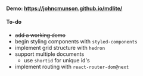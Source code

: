 #### Demo: https://johncmunson.github.io/mdlite/

#### To-do

- ~~add a working demo~~
- begin styling components with `styled-components`
- implement grid structure with `hedron`
- support multiple documents
  - use `shortid` for unique id's
- implement routing with `react-router-dom@next`
